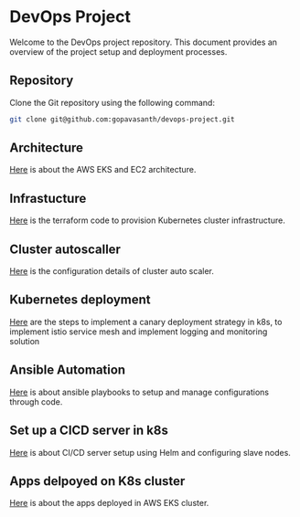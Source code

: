 # DevOps Project

Welcome to the DevOps project repository. This document provides an overview of the project setup and deployment processes.

## Repository

Clone the Git repository using the following command:

```bash
git clone git@github.com:gopavasanth/devops-project.git
```

## Architecture
[Here](architecture/) is about the AWS EKS and EC2 architecture.

## Infrastucture
[Here](infra/) is the terraform code to provision Kubernetes cluster infrastructure.

## Cluster autoscaller
[Here](autoscalling/) is the configuration details of cluster auto scaler.

## Kubernetes deployment
[Here](k8s-deployment) are the steps to implement a canary deployment strategy in k8s, to implement istio service mesh and implement logging and monitoring solution

## Ansible Automation
[Here](ansible/) is about ansible playbooks to setup and manage configurations through code.

## Set up a CICD server in k8s
[Here](apps/Jenkins/) is about CI/CD server setup using Helm and configuring slave nodes.

## Apps delpoyed on K8s cluster
[Here](apps/) is about the apps deployed in AWS EKS cluster.
